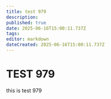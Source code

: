 ```yaml
---
title: test 979
description: 
published: true
date: 2025-06-16T15:00:11.737Z
tags: 
editor: markdown
dateCreated: 2025-06-16T15:00:11.737Z
---
```


# TEST 979
this is test 979
